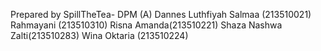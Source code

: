 Prepared by SpillTheTea- DPM (A)
Dannes Luthfiyah Salmaa (213510021)
Rahmayani (213510310)
Risna Amanda(213510221)
Shaza Nashwa Zalti(213510283)
Wina Oktaria (213510224)
